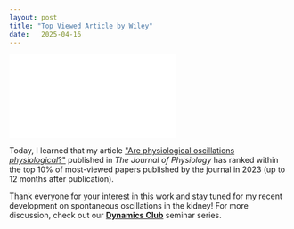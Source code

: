 ```yaml
---
layout: post
title: "Top Viewed Article by Wiley"
date:   2025-04-16 
---
```


![Wiley](/images/Wiley_Certificate.pdf)

Today, I learned that my article ["Are physiological oscillations *physiological*?"](https://lingyunxiong.github.io/2023/08/25/Yoscillate.html) published in *The Journal of Physiology* has ranked within the top 10% of most-viewed papers published by the journal in 2023 (up to 12 months after publication). 

Thank everyone for your interest in this work and stay tuned for my recent development on spontaneous oscillations in the kidney! For more discussion, check out our [**Dynamics Club**](https://lingyunxiong.github.io/DynamicsClub/) seminar series.

